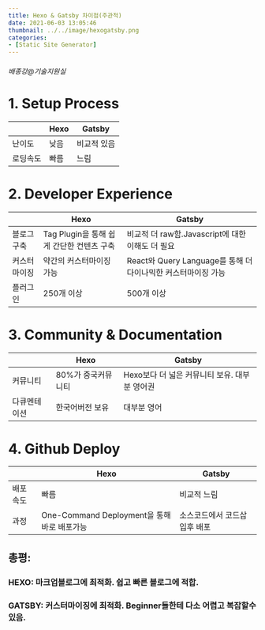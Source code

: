 ```yaml
---
title: Hexo & Gatsby 차이점(주관적)
date: 2021-06-03 13:05:46
thumbnail: ../../image/hexogatsby.png
categories: 
- [Static Site Generator]
---
```

###### 배종강@기술지원실
# 1. Setup Process
||Hexo|Gatsby|
|-|-|-|
|난이도|낮음|비교적 있음|
|로딩속도| 빠름|느림|

# 2. Developer Experience 
||Hexo|Gatsby|
|-|-|-|
|블로그 구축|Tag Plugin을 통해 쉽게 간단한 컨텐츠 구축|비교적 더 raw함.Javascript에 대한 이해도 더 필요|
|커스터마이징| 약간의 커스터마이징 가능 |React와 Query Language를 통해 더 다이나믹한 커스터마이징 가능|
|플러그인| 250개 이상|500개 이상|

# 3. Community & Documentation
||Hexo|Gatsby|
|-|-|-|
|커뮤니티|80%가 중국커뮤니티|Hexo보다 더 넓은 커뮤니티 보유. 대부분 영어권|
|다큐멘테이션|한국어버전 보유|대부분 영어|

# 4. Github Deploy
||Hexo|Gatsby|
|-|-|-|
|배포속도|빠름|비교적 느림|
|과정|One-Command Deployment을 통해 바로 배포가능|소스코드에서 코드삽입후 배포|

## 총평:
### HEXO: 마크업블로그에 최적화. 쉽고 빠른 블로그에 적합.

### GATSBY: 커스터마이징에 최적화. Beginner들한테 다소 어렵고 복잡할수 있음. 
